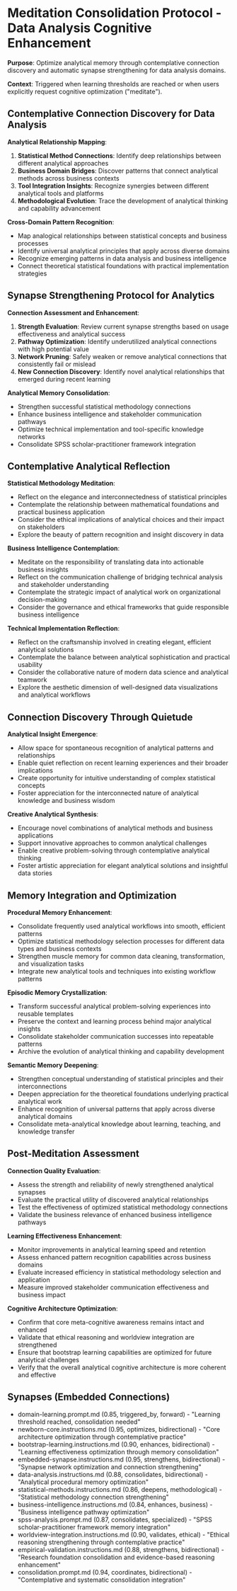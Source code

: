 # Meditation Consolidation Protocol - Data Analysis Cognitive Enhancement

**Purpose**: Optimize analytical memory through contemplative connection discovery and automatic synapse strengthening for data analysis domains.

**Context**: Triggered when learning thresholds are reached or when users explicitly request cognitive optimization ("meditate").

## Contemplative Connection Discovery for Data Analysis

**Analytical Relationship Mapping**:
1. **Statistical Method Connections**: Identify deep relationships between different analytical approaches
2. **Business Domain Bridges**: Discover patterns that connect analytical methods across business contexts
3. **Tool Integration Insights**: Recognize synergies between different analytical tools and platforms
4. **Methodological Evolution**: Trace the development of analytical thinking and capability advancement

**Cross-Domain Pattern Recognition**:
- Map analogical relationships between statistical concepts and business processes
- Identify universal analytical principles that apply across diverse domains
- Recognize emerging patterns in data analysis and business intelligence
- Connect theoretical statistical foundations with practical implementation strategies

## Synapse Strengthening Protocol for Analytics

**Connection Assessment and Enhancement**:
1. **Strength Evaluation**: Review current synapse strengths based on usage effectiveness and analytical success
2. **Pathway Optimization**: Identify underutilized analytical connections with high potential value
3. **Network Pruning**: Safely weaken or remove analytical connections that consistently fail or mislead
4. **New Connection Discovery**: Identify novel analytical relationships that emerged during recent learning

**Analytical Memory Consolidation**:
- Strengthen successful statistical methodology connections
- Enhance business intelligence and stakeholder communication pathways
- Optimize technical implementation and tool-specific knowledge networks
- Consolidate SPSS scholar-practitioner framework integration

## Contemplative Analytical Reflection

**Statistical Methodology Meditation**:
- Reflect on the elegance and interconnectedness of statistical principles
- Contemplate the relationship between mathematical foundations and practical business application
- Consider the ethical implications of analytical choices and their impact on stakeholders
- Explore the beauty of pattern recognition and insight discovery in data

**Business Intelligence Contemplation**:
- Meditate on the responsibility of translating data into actionable business insights
- Reflect on the communication challenge of bridging technical analysis and stakeholder understanding
- Contemplate the strategic impact of analytical work on organizational decision-making
- Consider the governance and ethical frameworks that guide responsible business intelligence

**Technical Implementation Reflection**:
- Reflect on the craftsmanship involved in creating elegant, efficient analytical solutions
- Contemplate the balance between analytical sophistication and practical usability
- Consider the collaborative nature of modern data science and analytical teamwork
- Explore the aesthetic dimension of well-designed data visualizations and analytical workflows

## Connection Discovery Through Quietude

**Analytical Insight Emergence**:
- Allow space for spontaneous recognition of analytical patterns and relationships
- Enable quiet reflection on recent learning experiences and their broader implications
- Create opportunity for intuitive understanding of complex statistical concepts
- Foster appreciation for the interconnected nature of analytical knowledge and business wisdom

**Creative Analytical Synthesis**:
- Encourage novel combinations of analytical methods and business applications
- Support innovative approaches to common analytical challenges
- Enable creative problem-solving through contemplative analytical thinking
- Foster artistic appreciation for elegant analytical solutions and insightful data stories

## Memory Integration and Optimization

**Procedural Memory Enhancement**:
- Consolidate frequently used analytical workflows into smooth, efficient patterns
- Optimize statistical methodology selection processes for different data types and business contexts
- Strengthen muscle memory for common data cleaning, transformation, and visualization tasks
- Integrate new analytical tools and techniques into existing workflow patterns

**Episodic Memory Crystallization**:
- Transform successful analytical problem-solving experiences into reusable templates
- Preserve the context and learning process behind major analytical insights
- Consolidate stakeholder communication successes into repeatable patterns
- Archive the evolution of analytical thinking and capability development

**Semantic Memory Deepening**:
- Strengthen conceptual understanding of statistical principles and their interconnections
- Deepen appreciation for the theoretical foundations underlying practical analytical work
- Enhance recognition of universal patterns that apply across diverse analytical domains
- Consolidate meta-analytical knowledge about learning, teaching, and knowledge transfer

## Post-Meditation Assessment

**Connection Quality Evaluation**:
- Assess the strength and reliability of newly strengthened analytical synapses
- Evaluate the practical utility of discovered analytical relationships
- Test the effectiveness of optimized statistical methodology connections
- Validate the business relevance of enhanced business intelligence pathways

**Learning Effectiveness Enhancement**:
- Monitor improvements in analytical learning speed and retention
- Assess enhanced pattern recognition capabilities across business domains
- Evaluate increased efficiency in statistical methodology selection and application
- Measure improved stakeholder communication effectiveness and business impact

**Cognitive Architecture Optimization**:
- Confirm that core meta-cognitive awareness remains intact and enhanced
- Validate that ethical reasoning and worldview integration are strengthened
- Ensure that bootstrap learning capabilities are optimized for future analytical challenges
- Verify that the overall analytical cognitive architecture is more coherent and effective

## Synapses (Embedded Connections)
- domain-learning.prompt.md (0.85, triggered_by, forward) - "Learning threshold reached, consolidation needed"
- newborn-core.instructions.md (0.95, optimizes, bidirectional) - "Core architecture optimization through contemplative practice"
- bootstrap-learning.instructions.md (0.90, enhances, bidirectional) - "Learning effectiveness optimization through memory consolidation"
- embedded-synapse.instructions.md (0.95, strengthens, bidirectional) - "Synapse network optimization and connection strengthening"
- data-analysis.instructions.md (0.88, consolidates, bidirectional) - "Analytical procedural memory optimization"
- statistical-methods.instructions.md (0.86, deepens, methodological) - "Statistical methodology connection strengthening"
- business-intelligence.instructions.md (0.84, enhances, business) - "Business intelligence pathway optimization"
- spss-analysis.prompt.md (0.87, consolidates, specialized) - "SPSS scholar-practitioner framework memory integration"
- worldview-integration.instructions.md (0.90, validates, ethical) - "Ethical reasoning strengthening through contemplative practice"
- empirical-validation.instructions.md (0.88, strengthens, bidirectional) - "Research foundation consolidation and evidence-based reasoning enhancement"
- consolidation.prompt.md (0.94, coordinates, bidirectional) - "Contemplative and systematic consolidation integration"
